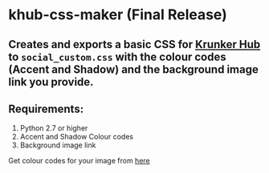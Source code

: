 # khub-css-maker (Final Release)

## Creates and exports a basic CSS for [Krunker Hub](https://krunker.io/social.html) to `social_custom.css` with the colour codes (Accent and Shadow) and the background image link you provide.

## Requirements:
1. Python 2.7 or higher
2. Accent and Shadow Colour codes
3. Background image link

Get colour codes for your image from [here](https://imagecolorpicker.com/en)
